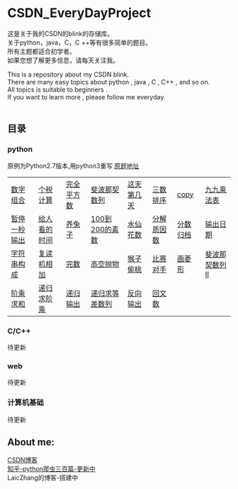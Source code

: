 # CSDN_EveryDayProject

这是关于我的CSDN的blink的存储库。<br>
关于python，java，C，C ++等有很多简单的题目。<br>
所有主题都适合初学者。<br>
如果您想了解更多信息，请每天关注我。<br>

This is a repository about my CSDN blink. <br>
There are many easy topics about python , java , C , C++ , and so on.<br>
All topics is suitable to beginners .<br>
If you want to learn more , please follow me everyday.<br>
<br>


## 目录
### python
原例为Python2.7版本,用python3重写
<a href=https://www.runoob.com/python/python-100-examples.html>原题地址</a>
<table>
<tr>
  <td>
    <a href=https://github.com/LaicZhang/CSDN_EveryDayProject/blob/master/python3.7/%E6%95%B0%E5%AD%97%E7%BB%84%E5%90%88.py>数字组合</a>
  </td>
  <td>
    <a href=https://github.com/LaicZhang/CSDN_EveryDayProject/blob/master/python3.7/个税计算.py>个税计算</a>
  </td>
  <td>
    <a href=https://github.com/LaicZhang/CSDN_EveryDayProject/blob/master/python3.7/完全平方数.py>完全平方数</a>
  </td>
  <td>
    <a href=https://github.com/LaicZhang/CSDN_EveryDayProject/blob/master/python3.7/斐波那契数列.py>斐波那契数列</a>
  </td>
  <td>
    <a href=https://github.com/LaicZhang/CSDN_EveryDayProject/blob/master/python3.7/这天第几天.py>这天第几天</a>
  </td>
  <td>
    <a href=https://github.com/LaicZhang/CSDN_EveryDayProject/blob/master/python3.7/三数排序.py>三数排序</a>
  </td>
  <td>
    <a href=https://github.com/LaicZhang/CSDN_EveryDayProject/blob/master/python3.7/copy.py>copy</a>
  </td>
  <td>
    <a href=https://github.com/LaicZhang/CSDN_EveryDayProject/blob/master/python3.7/九九乘法表.py>九九乘法表</a>
  </td>
</tr>
<tr>
  <td>
    <a href=https://github.com/LaicZhang/CSDN_EveryDayProject/blob/master/python3.7/暂停一秒输出.py>暂停一秒输出</a>
  </td>
  <td>
    <a href=https://github.com/LaicZhang/CSDN_EveryDayProject/blob/master/python3.7/给人看的时间.py>给人看的时间</a>
  </td>
  <td>
    <a href=https://github.com/LaicZhang/CSDN_EveryDayProject/blob/master/python3.7/养兔子.py>养兔子</a>
  </td>
  <td>
    <a href=https://github.com/LaicZhang/CSDN_EveryDayProject/blob/master/python3.7/100到200的素数.py>100到200的素数</a>
  </td>
  <td>
    <a href=https://github.com/LaicZhang/CSDN_EveryDayProject/blob/master/python3.7/水仙花数.py>水仙花数</a>
  </td>
  <td>
    <a href=https://github.com/LaicZhang/CSDN_EveryDayProject/blob/master/python3.7/分解质因数.py>分解质因数</a>
  </td>
  <td>
    <a href=https://github.com/LaicZhang/CSDN_EveryDayProject/blob/master/python3.7/分数归档.py>分数归档</a>
  </td>
  <td>
    <a href=https://github.com/LaicZhang/CSDN_EveryDayProject/blob/master/python3.7/输出日期.py>输出日期</a>
  </td>
</tr>  
<tr>
  <td>
    <a href=https://github.com/LaicZhang/CSDN_EveryDayProject/blob/master/python3.7/字符串构成.py>字符串构成</a>
  </td>
  <td>
    <a href=https://github.com/LaicZhang/CSDN_EveryDayProject/blob/master/python3.7/复读机相加.py>复读机相加</a>
  </td>
  <td>
    <a href=https://github.com/LaicZhang/CSDN_EveryDayProject/blob/master/python3.7/完数.py>完数</a>
  </td>
  <td>
    <a href=https://github.com/LaicZhang/CSDN_EveryDayProject/blob/master/python3.7/高空抛物.py>高空抛物</a>
  </td>
  <td>
    <a href=https://github.com/LaicZhang/CSDN_EveryDayProject/blob/master/python3.7/猴子偷桃.py>猴子偷桃</a>
  </td>
  <td>
    <a href=https://github.com/LaicZhang/CSDN_EveryDayProject/blob/master/python3.7/比赛对手.py>比赛对手</a>
  </td>
  <td>
    <a href=https://github.com/LaicZhang/CSDN_EveryDayProject/blob/master/python3.7/画菱形.py>画菱形</a>
  </td>
  <td>
    <a href=https://github.com/LaicZhang/CSDN_EveryDayProject/blob/master/python3.7/斐波那契数列II.py>斐波那契数列II</a>
  </td>
</tr>
<tr>
  <td>
    <a href=https://github.com/LaicZhang/CSDN_EveryDayProject/blob/master/python3.7/阶乘求和.py>阶乘求和</a>
  </td>
  <td>
    <a href=https://github.com/LaicZhang/CSDN_EveryDayProject/blob/master/python3.7/递归求阶乘.py>递归求阶乘</a>
  </td>
  <td>
    <a href=https://github.com/LaicZhang/CSDN_EveryDayProject/blob/master/python3.7/递归输出.py>递归输出</a>
  </td>
  <td>
    <a href=https://github.com/LaicZhang/CSDN_EveryDayProject/blob/master/python3.7/递归求等差数列.py>递归求等差数列</a>
  </td>
  <td>
    <a href=https://github.com/LaicZhang/CSDN_EveryDayProject/blob/master/python3.7/反向输出.py>反向输出</a>
  </td>
  <td>
    <a href=https://github.com/LaicZhang/CSDN_EveryDayProject/blob/master/python3.7/回文数.py>回文数</a>
  </td>
</tr>

</table>


### C/C++
待更新
### web
待更新
### 计算机基础
待更新
## About me:
[CSDN博客](https://blog.csdn.net/qq_44621510)
<br>
[知乎-python爬虫三百篇-更新中](https://zhuanlan.zhihu.com/c_1117459054397693952)
<br>
LaicZhang的博客-搭建中
